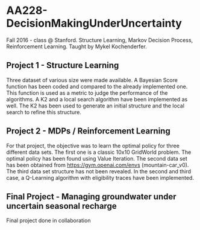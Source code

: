 AA228-DecisionMakingUnderUncertainty
======================
Fall 2016 - class @ Stanford. Structure Learning, Markov Decision Process, Reinforcement Learning. Taught by Mykel Kochenderfer.

## Project 1 - Structure Learning
Three dataset of various size were made available. A Bayesian Score function has been coded and compared to the already implemented one. This function is used as a metric to judge the performance of the algorithms. A K2 and a local search algorithm have been implemented as well. The K2 has been used to generate an initial structure and the local search to refine this structure. 

## Project 2 - MDPs / Reinforcement Learning 
For that project, the objective was to learn the optimal policy for three different data sets. The first one is a classic 10x10 GridWorld problem. The optimal policy has been found using Value Iteration. The second data set has been obtained from https://gym.openai.com/envs (mountain-car_v0). The third data set structure has not been revealed. In the second and third case, a Q-Learning algorithm with eligibility traces have been implemented. 

## Final Project - Managing groundwater under uncertain seasonal recharge
Final project done in collaboration 
